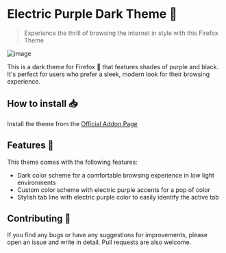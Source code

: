 # Electric Purple Dark Theme 🔮
> Experience the thrill of browsing the internet in style with this Firefox Theme 

![image](https://user-images.githubusercontent.com/13234165/226485496-2a8aeda8-0f5b-4189-8c93-740127836c19.png)

This is a dark theme for Firefox 🦊 that features shades of purple and black. It's perfect for users who prefer a sleek, modern look for their browsing experience.

## How to install 📥

Install the theme from the [Official Addon Page](https://addons.mozilla.org/en-US/firefox/addon/electric-purple-dark/)

## Features 🎨

This theme comes with the following features:
- Dark color scheme for a comfortable browsing experience in low light environments
- Custom color scheme with electric purple accents for a pop of color
- Stylish tab line with electric purple color to easily identify the active tab

## Contributing 🤝

If you find any bugs or have any suggestions for improvements, please open an issue and write in detail. Pull requests are also welcome.
